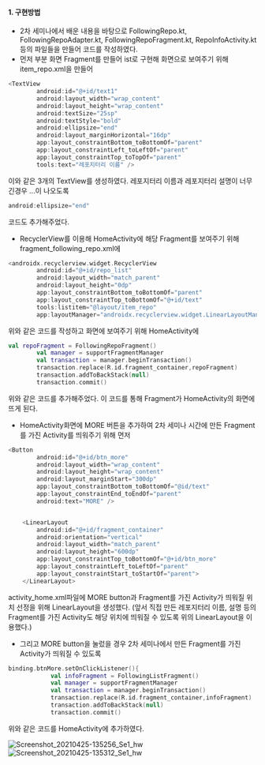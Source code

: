 #### 1. 구현방법
- 2차 세미나에서 배운 내용을 바탕으로 FollowingRepo.kt, FollowingRepoAdapter.kt, FollowingRepoFragment.kt, RepoInfoActivity.kt 등의 파일들을 
만들어 코드를 작성하였다. 
- 먼저 부분 화면 Fragment를 만들어 ist로 구현해 화면으로 보여주기 위해 item_repo.xml을 만들어 
```kotlin
<TextView
        android:id="@+id/text1"
        android:layout_width="wrap_content"
        android:layout_height="wrap_content"
        android:textSize="25sp"
        android:textStyle="bold"
        android:ellipsize="end"
        android:layout_marginHorizontal="16dp"
        app:layout_constraintBottom_toBottomOf="parent"
        app:layout_constraintLeft_toLeftOf="parent"
        app:layout_constraintTop_toTopOf="parent"
        tools:text="레포지터리 이름" />
```
이와 같은 3개의 TextView를 생성하였다. 레포지터리 이름과 레포지터리 설명이 너무 긴경우 ...이 나오도록 
```kotlin
android:ellipsize="end"
```
코드도 추가해주었다. 
* RecyclerView를 이용해 HomeActivity에 해당 Fragment를 보여주기 위해 fragment_following_repo.xml에
```kotlin
<androidx.recyclerview.widget.RecyclerView
        android:id="@+id/repo_list"
        android:layout_width="match_parent"
        android:layout_height="0dp"
        app:layout_constraintBottom_toBottomOf="parent"
        app:layout_constraintTop_toBottomOf="@+id/text"
        tools:listitem="@layout/item_repo"
        app:layoutManager="androidx.recyclerview.widget.LinearLayoutManager"/>
```
위와 같은 코드를 작성하고 화면에 보여주기 위해 HomeActivity에 
```kotlin
val repoFragment = FollowingRepoFragment()
        val manager = supportFragmentManager
        val transaction = manager.beginTransaction()
        transaction.replace(R.id.fragment_container,repoFragment)
        transaction.addToBackStack(null)
        transaction.commit()
```
위와 같은 코드를 추가해주었다. 이 코드를 통해 Fragment가 HomeActivity의 화면에 뜨게 된다.
* HomeActivity화면에 MORE 버튼을 추가하여 2차 세미나 시간에 만든 Fragment를 가진 Activity를 띄워주기 위해 먼저 
```kotlin
<Button
        android:id="@+id/btn_more"
        android:layout_width="wrap_content"
        android:layout_height="wrap_content"
        android:layout_marginStart="300dp"
        app:layout_constraintBottom_toBottomOf="@id/text"
        app:layout_constraintEnd_toEndOf="parent"
        android:text="MORE" />


    <LinearLayout
        android:id="@+id/fragment_container"
        android:orientation="vertical"
        android:layout_width="match_parent"
        android:layout_height="600dp"
        app:layout_constraintTop_toBottomOf="@+id/btn_more"
        app:layout_constraintLeft_toLeftOf="parent"
        app:layout_constraintStart_toStartOf="parent">
    </LinearLayout>
```
activity_home.xml파일에 MORE button과 Fragment를 가진 Activity가 띄워질 위치 선정을 위해 LinearLayout을 생성했다.
(앞서 직접 만든 레포지터리 이름, 설명 등의 Fragment를 가진 Activity도 해당 위치에 띄워질 수 있도록 위의 LinearLayout을 이용했다.)
* 그리고 MORE button을 눌렀을 경우 2차 세미나에서 만든 Fragment를 가진 Activity가 띄워질 수 있도록 
```kotlin
binding.btnMore.setOnClickListener(){
            val infoFragment = FollowingListFragment()
            val manager = supportFragmentManager
            val transaction = manager.beginTransaction()
            transaction.replace(R.id.fragment_container,infoFragment)
            transaction.addToBackStack(null)
            transaction.commit()
```
위와 같은 코드를 HomeActivity에 추가하였다.

![Screenshot_20210425-135256_Se1_hw](https://user-images.githubusercontent.com/80473521/115981424-99604000-a5ce-11eb-8ff4-1dabe69c326f.jpg)
![Screenshot_20210425-135312_Se1_hw](https://user-images.githubusercontent.com/80473521/115981442-c57bc100-a5ce-11eb-94a5-64c47e17c7bd.jpg)
